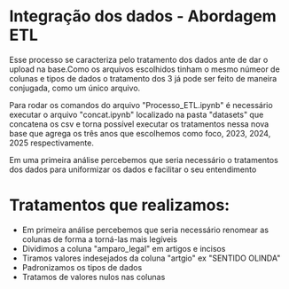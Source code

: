 # Integração dos dados - Abordagem ETL

Esse processo se caracteriza pelo tratamento dos dados ante de dar o upload na base.Como os arquivos escolhidos tinham o mesmo númeor de colunas e tipos de dados o tratamento dos 3 já pode ser feito de maneira conjugada, como um único arquivo.

Para rodar os comandos do arquivo "Processo_ETL.ipynb" é necessário executar o arquivo "concat.ipynb" localizado na pasta "datasets" que concatena os csv e torna possível executar os tratamentos nessa nova base que agrega os três anos que escolhemos como foco, 2023, 2024, 2025 respectivamente.

Em uma primeira análise percebemos que seria necessário o tratamentos dos dados para uniformizar os dados e facilitar o seu entendimento

# Tratamentos que realizamos:
-   Em primeira análise percebemos que seria necessário renomear as colunas de forma a torná-las mais legíveis
- Dividimos a coluna "amparo_legal" em artigos e incisos
- Tiramos valores indesejados da coluna "artgio" ex "SENTIDO OLINDA"
- Padronizamos os tipos de dados
- Tratamos de valores nulos nas colunas
